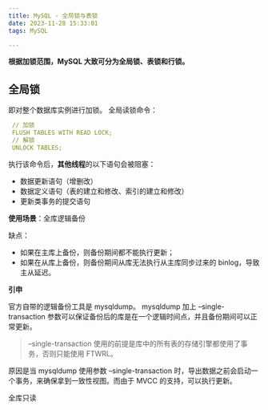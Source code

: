 ```yaml
---
title: MySQL - 全局锁与表锁
date: 2023-11-28 15:33:01
tags: MySQL

---
```


**根据加锁范围，MySQL 大致可分为全局锁、表锁和行锁。**

## 全局锁

即对整个数据库实例进行加锁。
全局读锁命令：

```yaml
 // 加锁
 FLUSH TABLES WITH READ LOCK;
 // 解锁
 UNLOCK TABLES;
```
     
执行该命令后，**其他线程**的以下语句会被阻塞：

 - 数据更新语句（增删改）
 - 数据定义语句（表的建立和修改、索引的建立和修改）
 - 更新类事务的提交语句

**使用场景**：全库逻辑备份

缺点：

- 如果在主库上备份，则备份期间都不能执行更新；
- 如果在从库上备份，则备份期间从库无法执行从主库同步过来的 binlog，导致主从延迟。

**引申**

官方自带的逻辑备份工具是 mysqldump。
mysqldump 加上 –single-transaction  参数可以保证备份后的库是在一个逻辑时间点，并且备份期间可以正常更新。

> –single-transaction 使用的前提是库中的所有表的存储引擎都使用了事务，否则只能使用 FTWRL。

原因是当 mysqldump 使用参数 –single-transaction 时，导出数据之前会启动一个事务，来确保拿到一致性视图。而由于 MVCC 的支持，可以执行更新。

全库只读
<!--stackedit_data:
eyJoaXN0b3J5IjpbLTE5NDI5NTQ4MDQsMTk2MzI5NDg2NSwxND
Q2MDExODcsMTk2MzI5NDg2NSwtMTMxMjI5NDMsLTk5OTM0MDEw
OCwtNjYwMzc3OTg3LC0yOTQ4MDI0OSwtNjA4NTQ3ODM3LDEwND
YxMTM2MzcsMTI1MTQzNzQzNiwyMDY4ODQ2OTc1LC01MTQwOTY4
MzEsMTk5MTA0MzQyNywtMTk0MzQ2NTUzNiwtMTM2OTQ0NjMxMC
wtNTAxMDMwODYwXX0=
-->